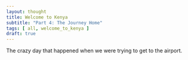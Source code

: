 ```yaml
---
layout: thought
title: Welcome to Kenya
subtitle: "Part 4: The Journey Home"
tags: [ all, welcome_to_kenya ]
draft: true
---
```


The crazy day that happened when we were trying to get to the airport.
